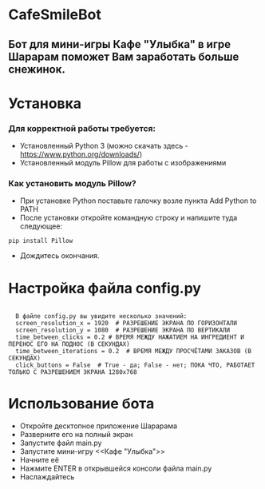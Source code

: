 # CafeSmileBot

<h2>Бот для мини-игры Кафе "Улыбка" в игре Шарарам поможет Вам заработать больше снежинок.</h2>

<h1>Установка</h1>

<h3>Для корректной работы требуется:</h3>

- Установленный Python 3 (можно скачать здесь - https://www.python.org/downloads/)
- Установленный модуль Pillow для работы с изображениями

<h3>Как установить модуль Pillow?</h3>

- При установке Python поставьте галочку возле пункта Add Python to PATH
- После установки откройте командную строку и напишите туда следующее:

<code>pip install Pillow</code>

- Дождитесь окончания.

<h1>Настройка файла config.py</h1>

<p><code>
  В файле config.py вы увидите несколько значений:
  screen_resolution_x = 1920  # РАЗРЕШЕНИЕ ЭКРАНА ПО ГОРИЗОНТАЛИ
  screen_resolution_y = 1080  # РАЗРЕШЕНИЕ ЭКРАНА ПО ВЕРТИКАЛИ
  time_between_clicks = 0.2 # ВРЕМЯ МЕЖДУ НАЖАТИЕМ НА ИНГРЕДИЕНТ И ПЕРЕНОС ЕГО НА ПОДНОС (В СЕКУНДАХ)
  time_between_iterations = 0.2  # ВРЕМЯ МЕЖДУ ПРОСЧЁТАМИ ЗАКАЗОВ (В СЕКУНДАХ)
  click_buttons = False  # True - да; False - нет; ПОКА ЧТО, РАБОТАЕТ ТОЛЬКО С РАЗРЕШЕНИЕМ ЭКРАНА 1280x768
</code></p>


<h1>Использование бота</h1>

- Откройте десктопное приложение Шарарама
- Разверните его на полный экран
- Запустите файл main.py
- Запустите мини-игру <<Кафе "Улыбка">>
- Начните её
- Нажмите ENTER в открывшейся консоли файла main.py
- Наслаждайтесь
  
